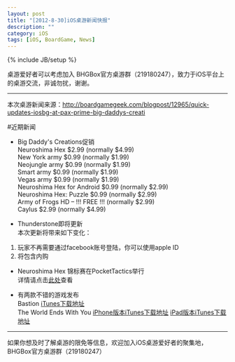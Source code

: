 ```yaml
---
layout: post
title: "[2012-8-30]iOS桌游新闻快报"
description: ""
category: iOS
tags: [iOS, BoardGame, News]
---
```

{% include JB/setup %}

桌游爱好者可以考虑加入 BHGBox官方桌游群（219180247），致力于iOS平台上的桌游交流，非诚勿扰，谢谢。 

---

本次桌游新闻来源：http://boardgamegeek.com/blogpost/12965/quick-updates-iosbg-at-pax-prime-big-daddys-creati

#近期新闻
* Big Daddy's Creations促销  
Neuroshima Hex $2.99 (normally $4.99)  
New York army $0.99 (normally $1.99)  
Neojungle army $0.99 (normally $1.99)  
Smart army $0.99 (normally $1.99)  
Vegas army $0.99 (normally $1.99)  
Neuroshima Hex for Android $0.99 (normally $2.99)  
Neuroshima Hex: Puzzle $0.99 (normally $2.99)  
Army of Frogs HD – !!! FREE !!! (normally $2.99)  
Caylus $2.99 (normally $4.99)  

* Thunderstone即将更新  
本次更新将带来如下变化：  
1. 玩家不再需要通过facebook账号登陆，你可以使用apple ID  
2. 将包含内购  

* Neuroshima Hex 锦标赛在PocketTactics举行  
详情请点击[此处](http://forums.pockettactics.com/discussion/271/neuroshima-hex-tournament-of-doom)查看

* 有两款不错的游戏发布  
Bastion [iTunes下载地址](http://itunes.apple.com/app/bastion/id537773100?mt=8)  
The World Ends With You [iPhone版本iTunes下载地址](http://itunes.apple.com/app/world-ends-you-solo-remix/id544695089?mt=8) [iPad版本iTunes下载地址](http://itunes.apple.com/app/world-ends-you-solo-remix/id545042359?mt=8)


---
如果你想及时了解桌游的限免等信息，欢迎加入iOS桌游爱好者的聚集地，BHGBox官方桌游群（219180247）
